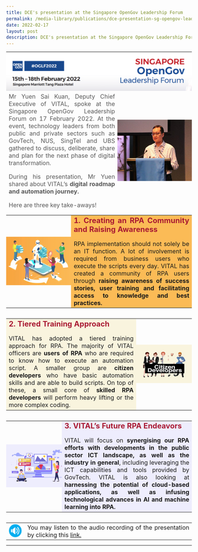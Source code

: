 ```yaml
---
title: DCE's presentation at the Singapore OpenGov Leadership Forum
permalink: /media-library/publications/dce-presentation-sg-opengov-leadership-forum
date: 2022-02-17
layout: post
description: DCE's presentation at the Singapore OpenGov Leadership Forum
---
```

<table style="border: 0px;padding:0px;" width="100%" height="100%">	
	<tr style="border: 0px;padding:0px;">
		<td colspan = "2" style="border: 0px;padding:0px;vertical-align: middle;text-align: center;">
			<img src="/images/Media/OpenGovHeader.png"  /> 
		</td>
	</tr>
	<tr style="border: 0px; padding:0px;" >
		<td width="60%">
			<div style="font-size:16px;text-align:justify;color:#585858">   
				Mr Yuen Sai Kuan, Deputy Chief Executive of VITAL, spoke at the Singapore OpenGov Leadership Forum on 17 February 2022. At the event, technology leaders from both public and private sectors such as GovTech, NUS, SingTel and UBS gathered to discuss, deliberate, share and plan for the next phase of digital transformation. 
			</div>
			<br>			
			<div style="font-size:16px;text-align:justify;color:#585858">   
				During his presentation, Mr Yuen shared about VITAL’s <b>digital roadmap and automation journey.</b>
				</div>
			<br>			
			<div style="font-size:16px;text-align:justify;color:#585858">   
				Here are three key take-aways!
				</div>
		</td>	
		<td style="border: 0px; padding:0px;" >
			<img src="/images/Media/OpenGovImage1.png"  /> 
		</td>
	</tr>
	<tr style="border: 0px; padding:0px;">
		<td colspan="2" style="border: 0px; padding:0px;">
			<table style="border: 0;padding:0px;">	
				<tr style="border: 0px; padding:0px;">
				<td style="border: 0px; padding:0px;" width = "35%" height="100%" >
					<img style="height: 100%; width: 100%; object-fit: contain" src="/images/Media/OpenGovImage2.png"/> 
			</td>
		<td style="border: 0px;vertical-align: middle;background-color:#fbbb56" >
			<div style="font-size:20px;text-align:justify;color:#a91932;">	
				<b>1. Creating an RPA Community and Raising Awareness</b>
			</div>
			<br>
			<div style="font-size:16px;text-align:justify;">
				RPA implementation should not solely be an IT function. A lot of involvement is required from business users who execute the scripts every day. VITAL has created a community of RPA users through <b>raising awareness of success stories, user training and facilitating access to knowledge and best practices.</b>
				</div>
		</td>
	</tr>
</table>
	</td>
	</tr>	
		<tr style="border: 0px; padding:0px;">
		<td colspan="2" style="border: 0px; padding:0px;">
			<table style="border: 0;padding:0px;">	
				<tr style="border: 0px; padding:0px;">				
		<td style="border: 0px;vertical-align: middle;background-color:#f9f4de" >
			<div style="font-size:20px;text-align:justify;color:#a91932;">	
				<b>2. Tiered Training Approach</b>
			</div>
			<br>
			<div style="font-size:16px;text-align:justify;">
				   VITAL has adopted a tiered training approach for RPA. The majority of VITAL officers are <b>users of RPA</b> who are required to know how to execute an automation script. A smaller group are <b>citizen developers</b> who have basic automation skills and are able to build scripts. On top of these, a small core of <b>skilled RPA developers</b> will perform heavy lifting or the more complex coding.
				</div>
		</td>
		<td style="border: 0px; padding:0px;" width="30%" >
					<img style="height: 100%;width: 100%;object-fit: contain" src="/images/Media/OpenGovImage3.png"/> 
			</td>
	</tr>
</table>
	</td>
	</tr>	
		<tr style="border: 0px; padding:0px;">
		<td colspan="2" style="border: 0px; padding:0px;">
			<table style="border: 0;padding:0px;">	
				<tr style="border: 0px; padding:0px;">
				<td style="border: 0px; padding:0px;" width = "30%" height="100%">
					<img src="/images/Media/OpenGovImage4.png" style="height: 100%; width: 100%; object-fit: contain" /> 
			</td>
		<td style="border: 0px;vertical-align: middle;background-color:#eeedfd" >
			<div style="font-size:20px;text-align:justify;color:#a91932;">	
				<b>3. VITAL’s Future RPA Endeavors</b>
			</div>
			<br>
			<div style="font-size:16px;text-align:justify;">
				VITAL will focus on <b>synergising our RPA efforts with developments in the public sector ICT landscape, as well as the industry in general</b>, including leveraging the ICT capabilities and tools provided by GovTech. VITAL is also looking at <b>harnessing the potential of cloud-based applications, as well as infusing technological advances in AI and machine learning into RPA.</b>  
				</div>
		</td>
	</tr>
</table>
	</td>
	</tr>	
	<tr style="border: 0px;padding:0px;">
		<td colspan = "2" style="border: 0px;padding:0px;vertical-align: middle;text-align: center;">
			<table style="border: 0;padding:0px;" width="100%" height="100%">	
				<tr style="border: 0px; padding:0px;">
				<td width="10%">
					<img src="/images/Media/OpenGovImage5.png" /> 
		</td>
		<td style="border: 0px;vertical-align: middle;" >
			<div style="font-size:16px;text-align:Justify;">  
			You may listen to the audio recording of the presentation by clicking this <a href="/media-library/videos/dce-presentation-singapore-opengov-leadership-forum">link.</a></div>
		</td>
	</tr>
</table>  			
		</td>
	</tr>
	</table>